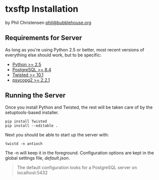 txsftp Installation
====================
by Phil Christensen
phil@bubblehouse.org

Requirements for Server
-----------------------

As long as you're using Python 2.5 or better, most recent versions of
everything else should work, but to be specific:

* [Python            >=  2.5  ](http://www.python.org)
* [PostgreSQL        >=  8.4  ](http://www.postgresql.org)
* [Twisted           >= 10.1  ](http://www.twistedmatrix.com)
* [psycopg2          >=  2.2.1](http://initd.org/psycopg)

Running the Server
-------------------

Once you install Python and Twisted, the rest will be taken care of by
the setuptools-based installer.

    pip install Twisted
    pip install --editable .

Next you should be able to start up the server with:

    twistd -n antioch

The -n will keep it in the foreground. Configuration options are kept in the 
global settings file, *default.json*.

> The default configuration looks for a PostgreSQL server on localhost:5432
